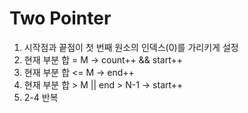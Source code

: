 # Two Pointer

1. 시작점과 끝점이 첫 번째 원소의 인덱스(0)를 가리키게 설정
2. 현재 부분 합 = M → count++ && start++
3. 현재 부분 합 <= M → end++
4. 현재 부분 합 > M || end > N-1 → start++
5. 2-4 반복
